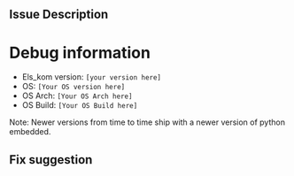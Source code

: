 ## Issue Description
<!--
Describe the issue you are facing here.
-->

# Debug information
- Els_kom version: ``[your version here]``
- OS: ``[Your OS version here]``
- OS Arch: ``[Your OS Arch here]``
- OS Build: ``[Your OS Build here]``

Note: Newer versions from time to time ship with a newer version of python embedded.

## Fix suggestion
<!--
Optionally suggest a fix for your issue here.
-->
